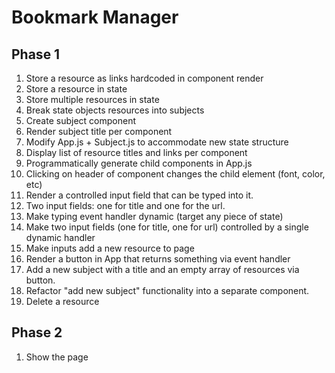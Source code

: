 # Bookmark Manager
## Phase 1
1. Store a resource as links hardcoded in component render
1. Store a resource in state
1. Store multiple resources in state
1. Break state objects resources into subjects
1. Create subject component
1. Render subject title per component
1. Modify App.js + Subject.js to accommodate new state structure
1. Display list of resource titles and links per component
1. Programmatically generate child components in App.js
1. Clicking on header of component changes the child element (font, color, etc)
1. Render a controlled input field that can be typed into it.
1. Two input fields: one for title and one for the url.
1. Make typing event handler dynamic (target any piece of state)
1. Make two input fields (one for title, one for url) controlled by a single dynamic handler
1. Make inputs add a new resource to page
1. Render a button in App that returns something via event handler
1. Add a new subject with a title and an empty array of resources via button.
1. Refactor "add new subject" functionality into a separate component.
1. Delete a resource

<!-- 1. Store Links in a ... flat.json (and store in github?) -->

## Phase 2
1. Show the page